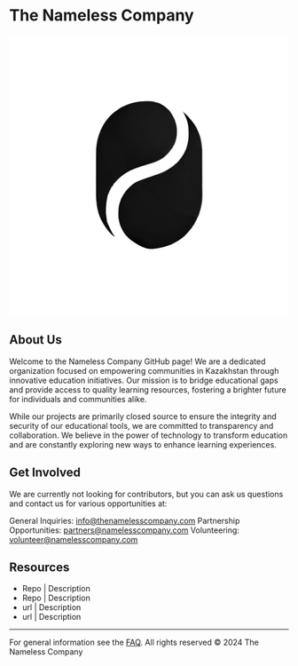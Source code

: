 # The Nameless Company

![The Nameless Company Logo](https://github.com/thenamelesscompany/.github/blob/main/images/logo.png?raw=true)

## About Us

Welcome to the Nameless Company GitHub page! We are a dedicated organization focused on empowering communities in Kazakhstan through innovative education initiatives. Our mission is to bridge educational gaps and provide access to quality learning resources, fostering a brighter future for individuals and communities alike.

While our projects are primarily closed source to ensure the integrity and security of our educational tools, we are committed to transparency and collaboration. We believe in the power of technology to transform education and are constantly exploring new ways to enhance learning experiences.

## Get Involved

We are currently not looking for contributors, but you can ask us questions and contact us for various opportunities at:

General Inquiries: info@thenamelesscompany.com
Partnership Opportunities: partners@namelesscompany.com
Volunteering: volunteer@namelesscompany.com

## Resources

- Repo | Description
- Repo | Description
- url | Description
- url | Description

---

For general information see the [FAQ](https://thenamelesscompany.com/faq).
All rights reserved © 2024 The Nameless Company
